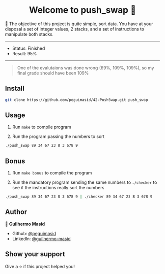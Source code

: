 <h1 align="center">Welcome to push_swap 👋</h1>
<p>🪫 The objective of this project is quite simple, sort data. You have at your disposal a set of integer values, 2 stacks, and a set of instructions to manipulate both stacks.

---

- Status: Finished
- Result: 95%

---

> One of the evalutaions was done wrong (69%, 109%, 109%), so my final grade should have been 109%

## Install

```sh
git clone https://github.com/peguimasid/42-PushSwap.git push_swap
```

## Usage

1. Run `make` to compile program

2. Run the program passing the numbers to sort

```sh
./push_swap 89 34 67 23 8 3 678 9
```

## Bonus

1. Run `make bonus` to compile the program

2. Run the mandatory program sending the same numbers to `./checker` to see if the instructions really sort the numbers

```sh
./push_swap 89 34 67 23 8 3 678 9 | ./checker 89 34 67 23 8 3 678 9
```

## Author

👤 **Guilhermo Masid**

- Github: [@peguimasid](https://github.com/peguimasid)
- LinkedIn: [@guilhermo-masid](https://linkedin.com/in/guilhermo-masid-494677b8)

## Show your support

Give a ⭐️ if this project helped you!
